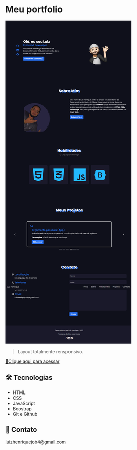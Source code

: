 # Meu portfolio

![preview](./.github/screen.png)
>Layout totalmente rensponsivo.

[🔗Clique aqui para acessar](https://luizhenr1que.github.io/oldportfolio/)

## 🛠 Tecnologias
- HTML
- CSS
- JavaScript
- Boostrap
- Git e Github

## 🤍 Contato
luizhenriquejob4@gmail.com 
